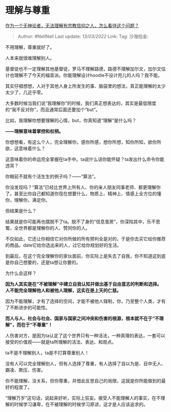 # 理解与尊重

[作为一个无神论者，无法理解有宗教信仰之人，怎么看待这个问题？](https://www.zhihu.com/question/20884233/answer/2386619970)

> Author: #NellNell
> Last update: *13/03/2022*
> Link:
> Tag:
> 沙海拾金:

不用理解，尊重就好了。

人本来就很难理解别人。

基督徒也不一定理解其他基督徒，罗马不理解路德，路德不理解加尔文，加尔文估计也理解不了今天的福音派。你能理解设计hoodie不设计兜儿的人吗？我不能。

其实仔细想想，人对于其他人身上所发生的事、脑袋里的想法，真正能理解的太少太少了，几近乎零。

大多数时候当我们说“我理解你”的时候，我们真正想表达的，其实是最低限度的“我不反对你”，而且通常后面还要加个“but”。

比如，我理解你想要理解的心情，but，你真知道“理解”是什么吗？

**——理解意味着掌控和权柄。**

你想想看，有这么个人，完全理解你，感你所感，想你所想，知你所知，欲你所欲，这意味着什么？

这意味着你的命运完全掌握在ta手中。ta说什么话你能怀疑？ta发出什么命令你能违背？

你眼前不就有个活生生的例子吗？——“算法”。

你没发现吗？“算法”已经比世界上所有人、你的亲人朋友同事老师、都更理解你了。甚至比你自己都知道你现在想要什么，物质上、精神上、情感上全方位的懂你，理解你，满足你。

但结果是什么？

结果就是你可能再也摆脱不了ta。脱不了身的“信息茧房”，你深陷其中，乐不思蜀，全世界都是理解你的人、赞同你的人。

不仅如此，它还让你相信它对你所做的所有预判全是对的，于是你去买它给你推荐的商品，date它给你选出来的人，过它给你规划好的生活。

到最后，在这个完全理解你的家伙面前，你实际上是失去了自我，你不知道这到底是你自己想要的，还是ta想让你要的。

为什么会这样？

**因为人其实是在“不被理解”中建立自我认知并做出基于自由意志的判断和选择。人不能完全理解他人和被他人理解，这实在是上天的仁慈。**

因为不能理解，才有了选择的空间，才能不被他人辖制，你，乃至整个人类，才有了不断进步的可能性。

**而人与人、社会与社会、国家与国家之间冲突和伤害的根源，根本就不在于“不理解”，而在于“不尊重”！**

人伤害对方，是因为ta认定了这个世界只有一种活法，一种真理的表达，一套可以接受的价值观——就是ta所理解的活法、表达、和观点。

ta不是不理解别人，ta是不打算尊重别人！

没有人可以完全理解别人，但有人选择了尊重，有人选择了自以为是、目中无人、霸凌、欺压、伤害。

你不能理解，没关系，但你尊重，并借此反思自己的局限，这就是你所能做到的最好的程度了。

“理解万岁”这句话，说起来好听，实际上狂妄。接受人不能理解人的事实，在不理解的时候学习谦卑，在不被理解的时候学习原谅，这才是人应该追求的。
